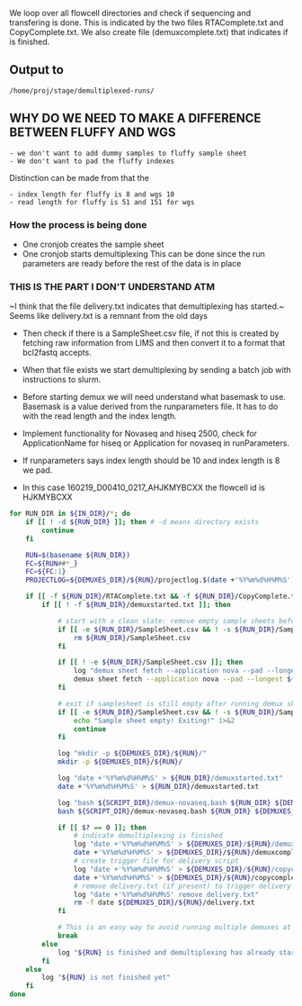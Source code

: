 We loop over all flowcell directories and check if sequencing and transfering is done. This is indicated by the two
files RTAComplete.txt and CopyComplete.txt.
We also create file (demuxcomplete.txt) that indicates if is finished.

## Output to

`/home/proj/stage/demultiplexed-runs/`

## WHY DO WE NEED TO MAKE A DIFFERENCE BETWEEN FLUFFY AND WGS

    - we don't want to add dummy samples to fluffy sample sheet
    - We don't want to pad the fluffy indexes


Distinction can be made from that the 
    
    - index length for fluffy is 8 and wgs 10
    - read length for fluffy is 51 and 151 for wgs

### How the process is being done

- One cronjob creates the sample sheet 
- One cronjob starts demultiplexing
This can be done since the run parameters are ready before the rest of the data is in place

### THIS IS THE PART I DON'T UNDERSTAND ATM

~I think that the file delivery.txt indicates that demultiplexing has started.~
Seems like delivery.txt is a remnant from the old days


- Then check if there is a SampleSheet.csv file, if not this is created by fetching raw information from LIMS and then
convert it to a format that bcl2fastq accepts.

- When that file exists we start demultiplexing by sending a batch job with instructions to slurm.

- Before starting demux we will need understand what basemask to use. Basemask is a value derived from the runparameters 
file. It has to do with the read length and the index length.

- Implement functionality for Novaseq and hiseq 2500, check for ApplicationName for hiseq or Application for novaseq 
in runParameters.
  
- If runparameters says index length should be 10 and index length is 8 we pad.

- In this case 160219_D00410_0217_AHJKMYBCXX the flowcell id is HJKMYBCXX

```bash
for RUN_DIR in ${IN_DIR}/*; do
    if [[ ! -d ${RUN_DIR} ]]; then # -d means directory exists
        continue
    fi

    RUN=$(basename ${RUN_DIR})
    FC=${RUN##*_}
    FC=${FC:1}
    PROJECTLOG=${DEMUXES_DIR}/${RUN}/projectlog.$(date +'%Y%m%d%H%M%S').log

    if [[ -f ${RUN_DIR}/RTAComplete.txt && -f ${RUN_DIR}/CopyComplete.txt ]]; then
        if [[ ! -f ${RUN_DIR}/demuxstarted.txt ]]; then

            # start with a clean slate: remove empty sample sheets before continuing
            if [[ -e ${RUN_DIR}/SampleSheet.csv && ! -s ${RUN_DIR}/SampleSheet.csv  ]]; then
                rm ${RUN_DIR}/SampleSheet.csv
            fi

            if [[ ! -e ${RUN_DIR}/SampleSheet.csv ]]; then
                log "demux sheet fetch --application nova --pad --longest ${FC} > ${RUN_DIR}/SampleSheet.csv"
                demux sheet fetch --application nova --pad --longest ${FC} > ${RUN_DIR}/SampleSheet.csv
            fi

            # exit if samplesheet is still empty after running demux sheet fetch
            if [[ -e ${RUN_DIR}/SampleSheet.csv && ! -s ${RUN_DIR}/SampleSheet.csv ]]; then
                echo "Sample sheet empty! Exiting!" 1>&2
                continue
            fi

            log "mkdir -p ${DEMUXES_DIR}/${RUN}/"
            mkdir -p ${DEMUXES_DIR}/${RUN}/

            log "date +'%Y%m%d%H%M%S' > ${RUN_DIR}/demuxstarted.txt"
            date +'%Y%m%d%H%M%S' > ${RUN_DIR}/demuxstarted.txt

            log "bash ${SCRIPT_DIR}/demux-novaseq.bash ${RUN_DIR} ${DEMUXES_DIR} &>> ${PROJECTLOG}"
            bash ${SCRIPT_DIR}/demux-novaseq.bash ${RUN_DIR} ${DEMUXES_DIR} ${FC} ${PROJECTLOG} &>> ${PROJECTLOG}

            if [[ $? == 0 ]]; then
                # indicate demultiplexing is finished
                log "date +'%Y%m%d%H%M%S' > ${DEMUXES_DIR}/${RUN}/demuxcomplete.txt"
                date +'%Y%m%d%H%M%S' > ${DEMUXES_DIR}/${RUN}/demuxcomplete.txt
                # create trigger file for delivery script
                log "date +'%Y%m%d%H%M%S' > ${DEMUXES_DIR}/${RUN}/copycomplete.txt"
                date +'%Y%m%d%H%M%S' > ${DEMUXES_DIR}/${RUN}/copycomplete.txt
                # remove delivery.txt (if present) to trigger delivery
                log "date +'%Y%m%d%H%M%S' remove delivery.txt"
                rm -f date ${DEMUXES_DIR}/${RUN}/delivery.txt
            fi

            # This is an easy way to avoid running multiple demuxes at the same time
            break
        else
            log "${RUN} is finished and demultiplexing has already started"
        fi
    else
        log "${RUN} is not finished yet"
    fi
done
```
